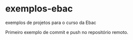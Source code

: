 # exemplos-ebac
exemplos de projetos para o curso da Ebac

Primeiro exemplo de commit e push no repositório remoto.
 